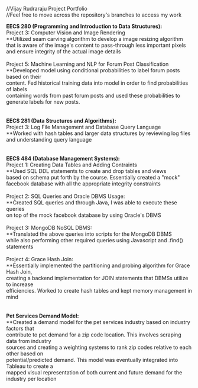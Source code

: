 //Vijay Rudraraju Project Portfolio <br />
//Feel free to move across the repository's branches to access my work

**EECS 280 (Programming and Introduction to Data Structures):** <br />
Project 3: Computer Vision and Image Rendering <br />
**Utilized seam carving algorithm to develop a image resizing algorithm <br />
that is aware of the image's content to pass-through less important pixels <br />
and ensure integrity of the actual image details <br />
<br />
Project 5: Machine Learning and NLP for Forum Post Classification <br />
**Developed model using conditional probabilities to label forum posts based on their <br />
content. Fed historical training data into model in order to find probabilities of labels <br /> 
containing words from past forum posts and used these probabilities to generate labels for new posts. <br />
<br />
<br />
**EECS 281 (Data Structures and Algorithms):** <br />
Project 3: Log File Management and Database Query Language <br />
**Worked with hash tables and larger data structures by reviewing log files <br />
and understanding query language <br />
<br />
<br />
**EECS 484 (Database Management Systems):** <br />
Project 1: Creating Data Tables and Adding Contraints <br />
**Used SQL DDL statements to create and drop tables and views <br />
based on schema put forth by the course. Essentially created a "mock" <br />
facebook database with all the appropriate integrity constraints <br />
<br />
Project 2: SQL Queries and Oracle DBMS Usage: <br />
**Created SQL queries and through Java, I was able to execute these queries <br />
on top of the mock facebook database by using Oracle's DBMS <br />
<br />
Project 3: MongoDB NoSQL DBMS: <br />
**Translated the above queries into scripts for the MongoDB DBMS <br />
while also performing other required queries using Javascript and .find() <br />
statements <br />
<br />
Project 4: Grace Hash Join: <br />
**Essentially implemented the partitioning and probing algorithm for Grace Hash Join, <br />
creating a backend implementation for JOIN statements that DBMSs utilize to increase <br />
efficiencies. Worked to create hash tables and kept memory management in mind <br />
<br />
<br />
**Pet Services Demand Model:** <br />
**Created a demand model for the pet services industry based on industry factors that <br />
contribute to pet demand for a zip code location. This involves scraping data from industry <br />
sources and creating a weighting systems to rank zip codes relative to each other based on <br />
potential/predicted demand. This model was eventually integrated into Tableau to create a <br />
mapped visual representation of both current and future demand for the industry per location <br />


